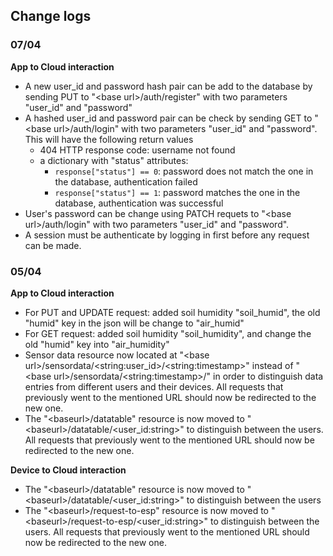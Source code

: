 ## Change logs
### 07/04
**App to Cloud interaction**
- A new user_id and password hash pair can be add to the database by sending PUT to "\<base url\>/auth/register" with two parameters "user_id" and "password"
- A hashed user_id and password pair can be check by sending GET to "\<base url\>/auth/login" with two parameters "user_id" and "password". This will have the following return values
	- 404 HTTP response code: username not found
	- a dictionary with "status" attributes:
		- `response["status"] == 0`: password does not match the one in the database, authentication failed
		- `response["status"] == 1`: password matches the one in the database, authentication was successful
- User's password can be change using PATCH requets to "\<base url\>/auth/login" with two parameters "user_id" and "password".
- A session must be authenticate by logging in first before any request can be made.

### 05/04
**App to Cloud interaction**
- For PUT and UPDATE request: added soil humidity "soil_humid", the old "humid" key in the json will be change to "air_humid"
- For GET request: added soil humidity "soil_humidity", and change the old "humid" key into "air_humidity"
- Sensor data resource now located at "\<base url\>/sensordata/\<string:user_id\>/\<string:timestamp\>" instead of "\<base url\>/sensordata/\<string:timestamp\>/" in order to distinguish data entries from different users and their devices. All requests that previously went to the mentioned URL should now be redirected to the new one.
- The "\<baseurl\>/datatable" resource is now moved to "\<baseurl\>/datatable/\<user_id:string\>" to distinguish between the users. All requests that previously went to the mentioned URL should now be redirected to the new one.

**Device to Cloud interaction**
- The "\<baseurl\>/datatable" resource is now moved to "\<baseurl\>/datatable/\<user_id:string\>" to distinguish between the users
- The "\<baseurl\>/request-to-esp" resource is now moved to "\<baseurl\>/request-to-esp/\<user_id:string\>" to distinguish between the users. All requests that previously went to the mentioned URL should now be redirected to the new one.
